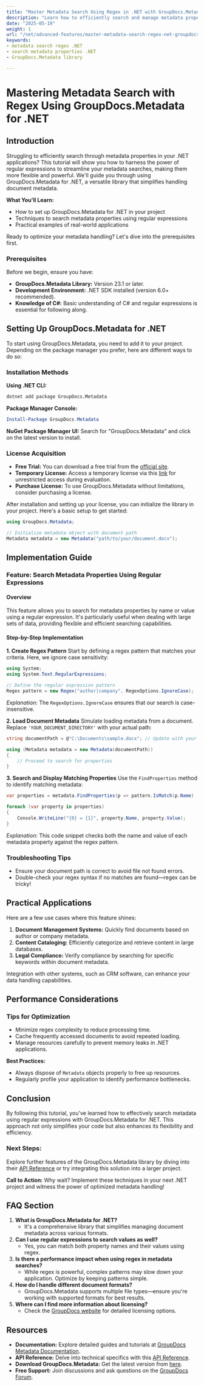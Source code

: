 ```yaml
---
title: "Master Metadata Search Using Regex in .NET with GroupDocs.Metadata"
description: "Learn how to efficiently search and manage metadata properties using regex in .NET applications with GroupDocs.Metadata. Enhance flexibility and power in your document management."
date: "2025-05-19"
weight: 1
url: "/net/advanced-features/master-metadata-search-regex-net-groupdocs-metadata/"
keywords:
- metadata search regex .NET
- search metadata properties .NET
- GroupDocs.Metadata library

---
```



# Mastering Metadata Search with Regex Using GroupDocs.Metadata for .NET

## Introduction
Struggling to efficiently search through metadata properties in your .NET applications? This tutorial will show you how to harness the power of regular expressions to streamline your metadata searches, making them more flexible and powerful. We'll guide you through using GroupDocs.Metadata for .NET, a versatile library that simplifies handling document metadata.

**What You'll Learn:**
- How to set up GroupDocs.Metadata for .NET in your project
- Techniques to search metadata properties using regular expressions
- Practical examples of real-world applications

Ready to optimize your metadata handling? Let's dive into the prerequisites first.

### Prerequisites
Before we begin, ensure you have:

- **GroupDocs.Metadata Library:** Version 23.1 or later.
- **Development Environment:** .NET SDK installed (version 6.0+ recommended).
- **Knowledge of C#:** Basic understanding of C# and regular expressions is essential for following along.

## Setting Up GroupDocs.Metadata for .NET
To start using GroupDocs.Metadata, you need to add it to your project. Depending on the package manager you prefer, here are different ways to do so:

### Installation Methods
**Using .NET CLI:**

```bash
dotnet add package GroupDocs.Metadata
```

**Package Manager Console:**

```powershell
Install-Package GroupDocs.Metadata
```

**NuGet Package Manager UI:** 
Search for "GroupDocs.Metadata" and click on the latest version to install.

### License Acquisition
- **Free Trial:** You can download a free trial from the [official site](https://purchase.groupdocs.com/temporary-license).
- **Temporary License:** Access a temporary license via this [link](https://purchase.groupdocs.com/temporary-license) for unrestricted access during evaluation.
- **Purchase License:** To use GroupDocs.Metadata without limitations, consider purchasing a license.

After installation and setting up your license, you can initialize the library in your project. Here's a basic setup to get started:

```csharp
using GroupDocs.Metadata;

// Initialize metadata object with document path
Metadata metadata = new Metadata("path/to/your/document.docx");
```

## Implementation Guide
### Feature: Search Metadata Properties Using Regular Expressions
#### Overview
This feature allows you to search for metadata properties by name or value using a regular expression. It's particularly useful when dealing with large sets of data, providing flexible and efficient searching capabilities.

#### Step-by-Step Implementation
**1. Create Regex Pattern**
Start by defining a regex pattern that matches your criteria. Here, we ignore case sensitivity:

```csharp
using System;
using System.Text.RegularExpressions;

// Define the regular expression pattern
Regex pattern = new Regex("author|company", RegexOptions.IgnoreCase);
```

*Explanation:* The `RegexOptions.IgnoreCase` ensures that our search is case-insensitive.

**2. Load Document Metadata**
Simulate loading metadata from a document. Replace `'YOUR_DOCUMENT_DIRECTORY'` with your actual path:

```csharp
string documentPath = @"C:\Documents\sample.docx"; // Update with your file path

using (Metadata metadata = new Metadata(documentPath))
{
    // Proceed to search for properties
}
```

**3. Search and Display Matching Properties**
Use the `FindProperties` method to identify matching metadata:

```csharp
var properties = metadata.FindProperties(p => pattern.IsMatch(p.Name) || pattern.IsMatch(p.Value.ToString()));

foreach (var property in properties)
{
    Console.WriteLine("{0} = {1}", property.Name, property.Value);
}
```

*Explanation:* This code snippet checks both the name and value of each metadata property against the regex pattern.

### Troubleshooting Tips
- Ensure your document path is correct to avoid file not found errors.
- Double-check your regex syntax if no matches are found—regex can be tricky!

## Practical Applications
Here are a few use cases where this feature shines:
1. **Document Management Systems:** Quickly find documents based on author or company metadata.
2. **Content Cataloging:** Efficiently categorize and retrieve content in large databases.
3. **Legal Compliance:** Verify compliance by searching for specific keywords within document metadata.

Integration with other systems, such as CRM software, can enhance your data handling capabilities.

## Performance Considerations
### Tips for Optimization
- Minimize regex complexity to reduce processing time.
- Cache frequently accessed documents to avoid repeated loading.
- Manage resources carefully to prevent memory leaks in .NET applications.

**Best Practices:**
- Always dispose of `Metadata` objects properly to free up resources.
- Regularly profile your application to identify performance bottlenecks.

## Conclusion
By following this tutorial, you've learned how to effectively search metadata using regular expressions with GroupDocs.Metadata for .NET. This approach not only simplifies your code but also enhances its flexibility and efficiency. 

### Next Steps:
Explore further features of the GroupDocs.Metadata library by diving into their [API Reference](https://reference.groupdocs.com/metadata/net/) or try integrating this solution into a larger project.

**Call to Action:**
Why wait? Implement these techniques in your next .NET project and witness the power of optimized metadata handling!

## FAQ Section
1. **What is GroupDocs.Metadata for .NET?**
   - It's a comprehensive library that simplifies managing document metadata across various formats.
2. **Can I use regular expressions to search values as well?**
   - Yes, you can match both property names and their values using regex.
3. **Is there a performance impact when using regex in metadata searches?**
   - While regex is powerful, complex patterns may slow down your application. Optimize by keeping patterns simple.
4. **How do I handle different document formats?**
   - GroupDocs.Metadata supports multiple file types—ensure you're working with supported formats for best results.
5. **Where can I find more information about licensing?**
   - Check the [GroupDocs website](https://purchase.groupdocs.com/temporary-license) for detailed licensing options.

## Resources
- **Documentation:** Explore detailed guides and tutorials at [GroupDocs Metadata Documentation](https://docs.groupdocs.com/metadata/net/).
- **API Reference:** Delve into technical specifics with this [API Reference](https://reference.groupdocs.com/metadata/net/).
- **Download GroupDocs.Metadata:** Get the latest version from [here](https://releases.groupdocs.com/metadata/net/).
- **Free Support:** Join discussions and ask questions on the [GroupDocs Forum](https://forum.groupdocs.com/c/metadata/).
